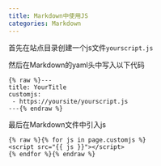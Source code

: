 ```yaml
---
title: Markdown中使用JS
categories: Markdown
---
```


首先在站点目录创建一个js文件`yourscript.js`

然后在Markdown的yaml头中写入以下代码

```text
{% raw %}---
title: YourTitle
customjs:
 - https://yoursite/yourscript.js
---{% endraw %}
```

最后在Markdown文件中引入js

```text
{% raw %}{% for js in page.customjs %}
<script src="{{ js }}"></script>
{% endfor %}{% endraw %}
```
